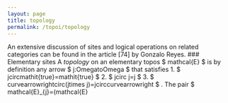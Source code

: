 ```yaml
---
layout: page
title: topology
permalink: /topoi/topology
---
```

An extensive discussion of sites and logical operations on related categories can be found in the article [74] by Gonzalo Reyes. ### Elementary sites A _topology_ on an elementary topos $ mathcal{E} $ is by definition any arrow $ j:OmegatoOmega $ that satisfies 1. $ jcircmathit{true}=mathit{true} $ 2. $ jcirc j=j $ 3. $ curvearrowrightcirc(jtimes j)=jcirccurvearrowright $ . The pair $ mathcal{E}_{j}=(mathcal{E}
